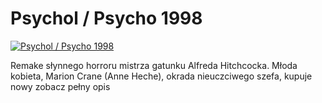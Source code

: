 Psychol / Psycho 1998 
=============
[![Psychol / Psycho 1998 ](http://vidos.pl/images/player.gif)](http://vidos.pl/psychol-psycho-1998)

 Remake słynnego horroru mistrza gatunku Alfreda Hitchcocka. Młoda kobieta, Marion Crane (Anne Heche), okrada nieuczciwego szefa, kupuje nowy zobacz pełny opis
